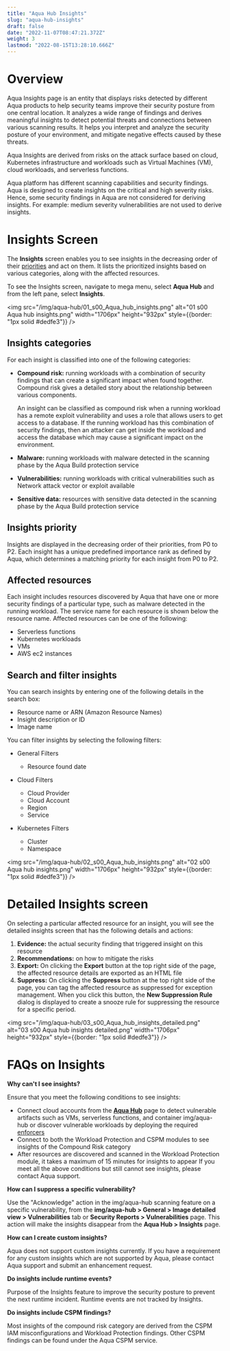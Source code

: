 ```yaml
---
title: "Aqua Hub Insights"
slug: "aqua-hub-insights"
draft: false
date: "2022-11-07T08:47:21.372Z"
weight: 3
lastmod: "2022-08-15T13:28:10.666Z"
---
```


# Overview

Aqua Insights page is an entity that displays risks detected by different Aqua products to help security teams improve their security posture from one central location. It analyzes a wide range of findings and derives meaningful insights to detect potential threats and connections between various scanning results. It helps you interpret and analyze the security posture of your environment, and mitigate negative effects caused by these threats.

Aqua Insights are derived from risks on the attack surface based on cloud, Kubernetes infrastructure and workloads such as Virtual Machines (VM), cloud workloads, and serverless functions.

Aqua platform has different scanning capabilities and security findings. Aqua is designed to create insights on the critical and high severity risks. Hence, some security findings in Aqua are not considered for deriving insights. For example: medium severity vulnerabilities are not used to derive insights.

# Insights Screen

The **Insights** screen enables you to see insights in the decreasing order of their [priorities](#insights-priority) and act on them. It lists the prioritized insights based on various categories, along with the affected resources.

To see the Insights screen, navigate to mega menu, select **Aqua Hub** and from the left pane, select **Insights**.

<img src="/img/aqua-hub/01_s00_Aqua_hub_insights.png" alt="01 s00 Aqua hub insights.png" width="1706px" height="932px" style={{border: "1px solid #dedfe3"}} />

## Insights categories

For each insight is classified into one of the following categories:

- **Compound risk:** running workloads with a combination of security findings that can create a significant impact when found together. Compound risk gives a detailed story about the relationship between various components.

  An insight can be classified as compound risk when a running workload has a remote exploit vulnerability and uses a role that allows users to get access to a database. If the running workload has this combination of security findings, then an attacker can get inside the workload and access the database which may cause a significant impact on the environment.

- **Malware:** running workloads with malware detected in the scanning phase by the Aqua Build protection service
- **Vulnerabilities:** running workloads with critical vulnerabilities such as Network attack vector or exploit available
- **Sensitive data:** resources with sensitive data detected in the scanning phase by the Aqua Build protection service

## Insights priority

Insights are displayed in the decreasing order of their priorities, from P0 to P2. Each insight has a unique predefined importance rank as defined by Aqua, which determines a matching priority for each insight from P0 to P2.

## Affected resources

Each insight includes resources discovered by Aqua that have one or more security findings of a particular type, such as malware detected in the running workload. The service name for each resource is shown below the resource name. Affected resources can be one of the following:

- Serverless functions
- Kubernetes workloads
- VMs
- AWS ec2 instances

## Search and filter insights

You can search insights by entering one of the following details in the search box:

- Resource name or ARN (Amazon Resource Names)
- Insight description or ID
- Image name

You can filter insights by selecting the following filters:

- General Filters

  - Resource found date

- Cloud Filters

  - Cloud Provider
  - Cloud Account
  - Region
  - Service

- Kubernetes Filters

  - Cluster
  - Namespace

<img src="/img/aqua-hub/02_s00_Aqua_hub_insights.png" alt="02 s00 Aqua hub insights.png" width="1706px" height="932px" style={{border: "1px solid #dedfe3"}} />

# Detailed Insights screen

On selecting a particular affected resource for an insight, you will see the detailed insights screen that has the following details and actions:

1. **Evidence:** the actual security finding that triggered insight on this resource
2. **Recommendations:** on how to mitigate the risks
3. **Export:** On clicking the **Export** button at the top right side of the page, the affected resource details are exported as an HTML file
4. **Suppress:** On clicking the **Suppress** button at the top right side of the page, you can tag the affected resource as suppressed for exception management. When you click this button, the **New Suppression Rule** dialog is displayed to create a snooze rule for suppressing the resource for a specific period.

<img src="/img/aqua-hub/03_s00_Aqua_hub_insights_detailed.png" alt="03 s00 Aqua hub insights detailed.png" width="1706px" height="932px" style={{border: "1px solid #dedfe3"}} />

# FAQs on Insights

**Why can't I see insights?**

Ensure that you meet the following conditions to see insights:

- Connect cloud accounts from the **[Aqua Hub](./SaaS-aqua-hub-integrations.md)** page to detect vulnerable artifacts such as VMs, serverless functions, and container img/aqua-hub or discover vulnerable workloads by deploying the required [enforcers](https://docs.aquasec.com/docs/enforcers-overview)
- Connect to both the Workload Protection and CSPM modules to see insights of the Compound Risk category
- After resources are discovered and scanned in the Workload Protection module, it takes a maximum of 15 minutes for insights to appear
  If you meet all the above conditions but still cannot see insights, please contact Aqua support.

**How can I suppress a specific vulnerability?**

Use the "Acknowledge" action in the img/aqua-hub scanning feature on a specific vulnerability, from the **img/aqua-hub > General > Image detailed view > Vulnerabilities** tab or **Security Reports > Vulnerabilities** page. This action will make the insights disappear from the **Aqua Hub > Insights** page.

**How can I create custom insights?**

Aqua does not support custom insights currently. If you have a requirement for any custom insights which are not supported by Aqua, please contact Aqua support and submit an enhancement request.

**Do insights include runtime events?**

Purpose of the Insights feature to improve the security posture to prevent the next runtime incident. Runtime events are not tracked by Insights.

**Do insights include CSPM findings?**

Most insights of the compound risk category are derived from the CSPM IAM misconfigurations and Workload Protection findings. Other CSPM findings can be found under the Aqua CSPM service.
